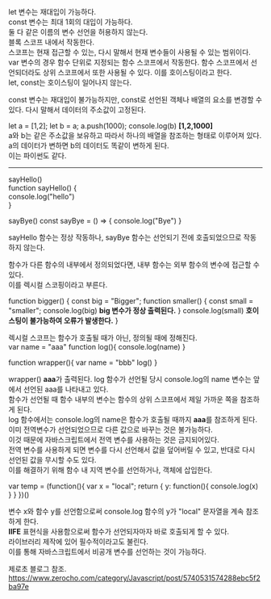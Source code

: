 let 변수는 재대입이 가능하다.  
const 변수는 최대 1회의 대입이 가능하다.  
둘 다 같은 이름의 변수 선언을 허용하지 않는다.  
블록 스코프 내에서 작동한다.  
스코프는 현재 접근할 수 있는, 다시 말해서 현재 변수들이 사용될 수 있는 범위이다.
var 변수의 경우 함수 단위로 지정되는 함수 스코프에서 작동한다. 함수 스코프에서 선언되더라도 상위 스코프에서 또한 사용될 수 있다. 이를 호이스팅이라고 한다.  
let, const는 호이스팅이 일어나지 않는다.  

const 변수는 재대입이 불가능하지만, const로 선언된 객체나 배열의 요소를 변경할 수 있다. 다시 말해서 데이터의 주소값이 고정된다.

let a = [1,2];
let b = a;
a.push(1000);
console.log(b) **[1,2,1000]**  
a와 b는 같은 주소값을 보유하고 따라서 하나의 배열을 참조하는 형태로 이루어져 있다.  
a의 데이터가 변하면 b의 데이터도 똑같이 변하게 된다.  
이는 파이썬도 같다.  

<hr/>

sayHello()  
function sayHello() {  
    console.log("hello")  
}  

sayBye()
const sayBye = () => {
    console.log("Bye")
}

sayHello 함수는 정상 작동하나, sayBye 함수는 선언되기 전에 호출되었으므로 작동하지 않는다.  

함수가 다른 함수의 내부에서 정의되었다면, 내부 함수는 외부 함수의 변수에 접근할 수 있다.  
이를 렉시컬 스코핑이라고 부른다.

function bigger() {
    const big = "Bigger";
    function smaller() {
        const small = "smaller";
        console.log(big) **big 변수가 정상 출력된다.**
    }
    console.log(small) **호이스팅이 불가능하여 오류가 발생한다.**
}

렉시컬 스코프는 함수가 호출될 때가 아닌, 정의될 때에 정해진다.  
var name = "aaa"
function log(){
    console.log(name)
}

function wrapper(){
    var name = "bbb"
    log()
}

wrapper() **aaa**가 출력된다.
log 함수가 선언될 당시 console.log의 name 변수는 앞에서 선언된 aaa를 나타내고 있다.  
함수가 선언될 때 함수 내부의 변수는 함수의 상위 스코프에서 제일 가까운 쪽을 참조하게 된다.  
log 함수에서는 console.log의 name은 함수가 호출될 때까지 **aaa**를 참조하게 된다.  
이미 전역변수가 선언되었으므로 다른 값으로 바꾸는 것은 불가능하다.  
이것 때문에 자바스크립트에서 전역 변수를 사용하는 것은 금지되어있다.  
전역 변수를 사용하게 되면 변수를 다시 선언해서 값을 덮어버릴 수 있고, 반대로 다시 선언된 값을 무시할 수도 있다.  
이를 해결하기 위해 함수 내 지역 변수를 선언하거나, 객체에 삽입한다.  

var temp = (function(){
    var x = "local";
    return {
        y: function(){
            console.log(x)
        }
    }
})()

변수 x와 함수 y를 선언함으로써 console.log 함수의 y가 "local" 문자열을 계속 참조하게 한다.  
**IIFE** 표현식을 사용함으로써 함수가 선언되자마자 바로 호출되게 할 수 있다.  
라이브러리 제작에 있어 필수적이라고도 불린다.  
이를 통해 자바스크립트에서 비공개 변수를 선언하는 것이 가능하다.  

제로초 블로그 참조.
<https://www.zerocho.com/category/Javascript/post/5740531574288ebc5f2ba97e>